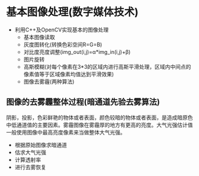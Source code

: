 # 基本图像处理(数字媒体技术)

  - 利用C++及OpenCV实现基本的图像处理
    - 基本图像读取
    - 灰度图转化(转换色彩空间R=G=B)
    - 对比度亮度调整(img_out(i,j)=α*img_in(i,j)+β)
    - 图片旋转
    - 高斯模糊(对每个像素在3*3的区域内进行高斯平滑处理，区域内中间点的像素值等于区域像素均值达到平滑效果)
    - 图像去雾霾(两种算法)

## 图像的去雾霾整体过程(暗通道先验去雾算法)

阴影，投影，色彩鲜艳的物体或者表面，颜色较暗的物体或者表面，是造成暗原色中低通道值的主要因素。雾霾图像在雾霾厚的地方有更高的亮度。大气光强估计值一般使用图像中最高亮度像素来当做整体大气光强。
  - 根据原始图像求暗通道
  - 估求大气光强
  - 计算透射率
  - 进行去雾恢复